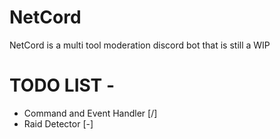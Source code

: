 # NetCord
NetCord is a multi tool moderation discord bot that is still a WIP

# TODO LIST -
- Command and Event Handler [/]
- Raid Detector [-]